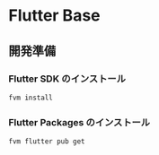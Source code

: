 # Flutter Base

## 開発準備

### Flutter SDK のインストール

```bash
fvm install
```

### Flutter Packages のインストール

```
fvm flutter pub get
```
